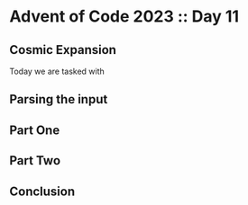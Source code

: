 # Advent of Code 2023 :: Day 11

## Cosmic Expansion

Today we are tasked with 

## Parsing the input


## Part One


## Part Two


## Conclusion

